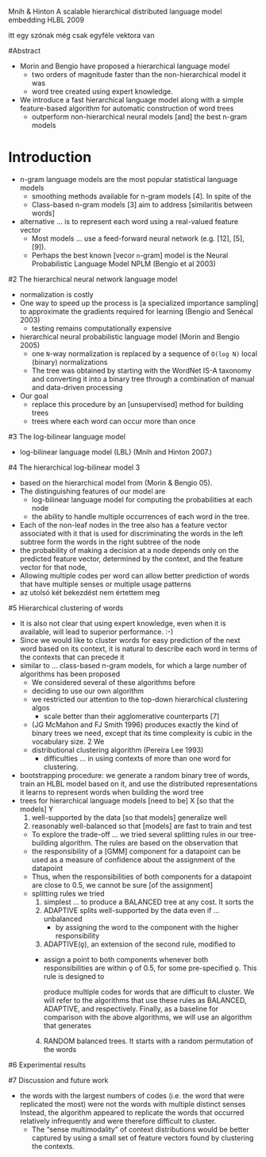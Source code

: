 Mnih & Hinton
A scalable hierarchical distributed language model embedding HLBL
2009

itt egy szónak még csak egyféle vektora van

#Abstract

* Morin and Bengio have proposed a hierarchical language model
  * two orders of magnitude faster than the non-hierarchical model it was 
  * word tree created using expert knowledge. 
* We introduce a fast hierarchical language model along with a simple
  feature-based algorithm for automatic construction of word trees
  * outperform non-hierarchical neural models [and] the best n-gram models

# Introduction

* n-gram language models are the most popular statistical language models 
  * smoothing methods available for n-gram models [4]. In spite of the
  * Class-based n-gram models [3] aim to address [similaritis between words]
* alternative ... is to represent each word using a real-valued feature vector 
  * Most models ... use a feed-forward neural network (e.g. [12], [5], [9]).
  * Perhaps the best known [vecor `n`-gram] model is the 
    Neural Probabilistic Language Model NPLM (Bengio et al 2003)

#2 The hierarchical neural network language model

* normalization is costly
* One way to speed up the process is [a specialized importance sampling] 
  to approximate the gradients required for learning (Bengio and Senécal 2003)
  * testing remains computationally expensive
* hierarchical neural probabilistic language model (Morin and Bengio 2005)
  * one `N`-way normalization is replaced by 
    a sequence of `O(log N)` local (binary) normalizations
  * The tree was obtained by starting with the WordNet IS-A taxonomy and
    converting it into a binary tree through a combination of manual and
    data-driven processing
* Our goal
  * replace this procedure by an [unsupervised] method for building trees 
  * trees where each word can occur more than once

#3 The log-bilinear language model 

* log-bilinear language model (LBL) (Mnih and Hinton 2007.) 

#4 The hierarchical log-bilinear model 3

* based on the hierarchical model from (Morin & Bengio 05). 
* The distinguishing features of our model are
  * log-bilinear language model for computing the probabilities at each node
  * the ability to handle multiple occurrences of each word in the tree.
* Each of the non-leaf nodes in the tree also has a feature vector associated
  with it that is used for discriminating the words in the left subtree form
  the words in the right subtree of the node
* the probability of making a decision at a node depends only on the predicted
  feature vector, determined by the context, and the feature vector for that
  node,
* Allowing multiple codes per word can allow better prediction of words that
  have multiple senses or multiple usage patterns
* az utolsó két bekezdést nem értettem meg

#5 Hierarchical clustering of words

* It is also not clear that using expert knowledge, even when it is available,
  will lead to superior performance. :-)
* Since we would like to cluster words for easy prediction of the next word
  based on its context, it is natural to describe each word in terms of the
  contexts that can precede it
* similar to ... class-based n-gram models, for which a large number of
  algorithms has been proposed 
  * We considered several of these algorithms before 
  * deciding to use our own algorithm
  * we restricted our attention to the top-down hierarchical clustering algos
    * scale better than their agglomerative counterparts [7]
  * (JG McMahon and FJ Smith 1996) produces exactly the kind of binary trees we
    need, except that its time complexity is cubic in the vocabulary size. 2 We 
  * distributional clustering algorithm (Pereira Lee 1993)
    * difficulties ... in using contexts of more than one word for clustering.
* bootstrapping procedure: we generate a random binary tree of words, train an
  HLBL model based on it, and use the distributed representations it learns to
  represent words when building the word tree
* trees for hierarchical language models [need to be] X [so that the models] Y
  1. well-supported by the data [so that models] generalize well
  2. reasonably well-balanced so that [models] are fast to train and test
  * To explore the trade-off ... we tried several splitting rules in our
    tree-building algorithm. The rules are based on the observation that 
  * the responsibility of a [GMM] component for a datapoint can be used as a
    measure of confidence about the assignment of the datapoint 
  * Thus, when the responsibilities of both components for a datapoint are
    close to 0.5, we cannot be sure [of the assignment]
  * splitting rules we tried
    1. simplest ... to produce a BALANCED tree at any cost. It sorts the
    2. ADAPTIVE splits well-supported by the data even if ... unbalanced
       * by assigning the word to the component with the higher responsibility
    3. ADAPTIVE(ǫ), an extension of the second rule, modified to 
      * assign a point to both components whenever both responsibilities are
        within ǫ of 0.5, for some pre-specified ǫ. This rule is designed to

        produce multiple codes for words that are difficult to cluster. We will
        refer to the algorithms that use these rules as BALANCED, ADAPTIVE, and
         respectively.  Finally, as a baseline for comparison with
        the above algorithms, we will use an algorithm that generates 
    4. RANDOM balanced trees. It starts with a random permutation of the words

#6 Experimental results

#7 Discussion and future work

* the words with the largest numbers of codes (i.e. the word that were
  replicated the most) were not the words with multiple distinct senses
  Instead, the algorithm appeared to replicate the words that occurred
  relatively infrequently and were therefore difficult to cluster. 
  * The “sense multimodality” of context distributions would be better captured
    by using a small set of feature vectors found by clustering the contexts.

